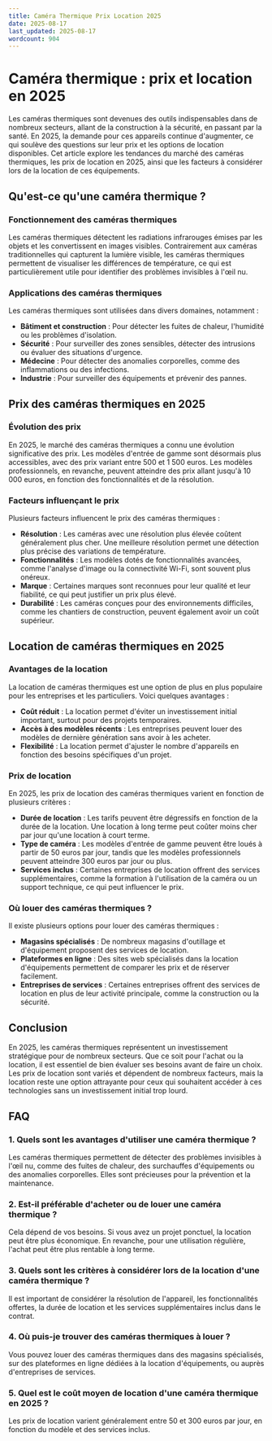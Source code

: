 ```yaml
---
title: Caméra Thermique Prix Location 2025
date: 2025-08-17
last_updated: 2025-08-17
wordcount: 904
---
```


# Caméra thermique : prix et location en 2025

Les caméras thermiques sont devenues des outils indispensables dans de nombreux secteurs, allant de la construction à la sécurité, en passant par la santé. En 2025, la demande pour ces appareils continue d'augmenter, ce qui soulève des questions sur leur prix et les options de location disponibles. Cet article explore les tendances du marché des caméras thermiques, les prix de location en 2025, ainsi que les facteurs à considérer lors de la location de ces équipements.

## Qu'est-ce qu'une caméra thermique ?

### Fonctionnement des caméras thermiques

Les caméras thermiques détectent les radiations infrarouges émises par les objets et les convertissent en images visibles. Contrairement aux caméras traditionnelles qui capturent la lumière visible, les caméras thermiques permettent de visualiser les différences de température, ce qui est particulièrement utile pour identifier des problèmes invisibles à l'œil nu.

### Applications des caméras thermiques

Les caméras thermiques sont utilisées dans divers domaines, notamment :

- **Bâtiment et construction** : Pour détecter les fuites de chaleur, l'humidité ou les problèmes d'isolation.
- **Sécurité** : Pour surveiller des zones sensibles, détecter des intrusions ou évaluer des situations d'urgence.
- **Médecine** : Pour détecter des anomalies corporelles, comme des inflammations ou des infections.
- **Industrie** : Pour surveiller des équipements et prévenir des pannes.

## Prix des caméras thermiques en 2025

### Évolution des prix

En 2025, le marché des caméras thermiques a connu une évolution significative des prix. Les modèles d'entrée de gamme sont désormais plus accessibles, avec des prix variant entre 500 et 1 500 euros. Les modèles professionnels, en revanche, peuvent atteindre des prix allant jusqu'à 10 000 euros, en fonction des fonctionnalités et de la résolution.

### Facteurs influençant le prix

Plusieurs facteurs influencent le prix des caméras thermiques :

- **Résolution** : Les caméras avec une résolution plus élevée coûtent généralement plus cher. Une meilleure résolution permet une détection plus précise des variations de température.
- **Fonctionnalités** : Les modèles dotés de fonctionnalités avancées, comme l'analyse d'image ou la connectivité Wi-Fi, sont souvent plus onéreux.
- **Marque** : Certaines marques sont reconnues pour leur qualité et leur fiabilité, ce qui peut justifier un prix plus élevé.
- **Durabilité** : Les caméras conçues pour des environnements difficiles, comme les chantiers de construction, peuvent également avoir un coût supérieur.

## Location de caméras thermiques en 2025

### Avantages de la location

La location de caméras thermiques est une option de plus en plus populaire pour les entreprises et les particuliers. Voici quelques avantages :

- **Coût réduit** : La location permet d'éviter un investissement initial important, surtout pour des projets temporaires.
- **Accès à des modèles récents** : Les entreprises peuvent louer des modèles de dernière génération sans avoir à les acheter.
- **Flexibilité** : La location permet d'ajuster le nombre d'appareils en fonction des besoins spécifiques d'un projet.

### Prix de location

En 2025, les prix de location des caméras thermiques varient en fonction de plusieurs critères :

- **Durée de location** : Les tarifs peuvent être dégressifs en fonction de la durée de la location. Une location à long terme peut coûter moins cher par jour qu'une location à court terme.
- **Type de caméra** : Les modèles d'entrée de gamme peuvent être loués à partir de 50 euros par jour, tandis que les modèles professionnels peuvent atteindre 300 euros par jour ou plus.
- **Services inclus** : Certaines entreprises de location offrent des services supplémentaires, comme la formation à l'utilisation de la caméra ou un support technique, ce qui peut influencer le prix.

### Où louer des caméras thermiques ?

Il existe plusieurs options pour louer des caméras thermiques :

- **Magasins spécialisés** : De nombreux magasins d'outillage et d'équipement proposent des services de location.
- **Plateformes en ligne** : Des sites web spécialisés dans la location d'équipements permettent de comparer les prix et de réserver facilement.
- **Entreprises de services** : Certaines entreprises offrent des services de location en plus de leur activité principale, comme la construction ou la sécurité.

## Conclusion

En 2025, les caméras thermiques représentent un investissement stratégique pour de nombreux secteurs. Que ce soit pour l'achat ou la location, il est essentiel de bien évaluer ses besoins avant de faire un choix. Les prix de location sont variés et dépendent de nombreux facteurs, mais la location reste une option attrayante pour ceux qui souhaitent accéder à ces technologies sans un investissement initial trop lourd.

## FAQ

### 1. Quels sont les avantages d'utiliser une caméra thermique ?

Les caméras thermiques permettent de détecter des problèmes invisibles à l'œil nu, comme des fuites de chaleur, des surchauffes d'équipements ou des anomalies corporelles. Elles sont précieuses pour la prévention et la maintenance.

### 2. Est-il préférable d'acheter ou de louer une caméra thermique ?

Cela dépend de vos besoins. Si vous avez un projet ponctuel, la location peut être plus économique. En revanche, pour une utilisation régulière, l'achat peut être plus rentable à long terme.

### 3. Quels sont les critères à considérer lors de la location d'une caméra thermique ?

Il est important de considérer la résolution de l'appareil, les fonctionnalités offertes, la durée de location et les services supplémentaires inclus dans le contrat.

### 4. Où puis-je trouver des caméras thermiques à louer ?

Vous pouvez louer des caméras thermiques dans des magasins spécialisés, sur des plateformes en ligne dédiées à la location d'équipements, ou auprès d'entreprises de services.

### 5. Quel est le coût moyen de location d'une caméra thermique en 2025 ?

Les prix de location varient généralement entre 50 et 300 euros par jour, en fonction du modèle et des services inclus.